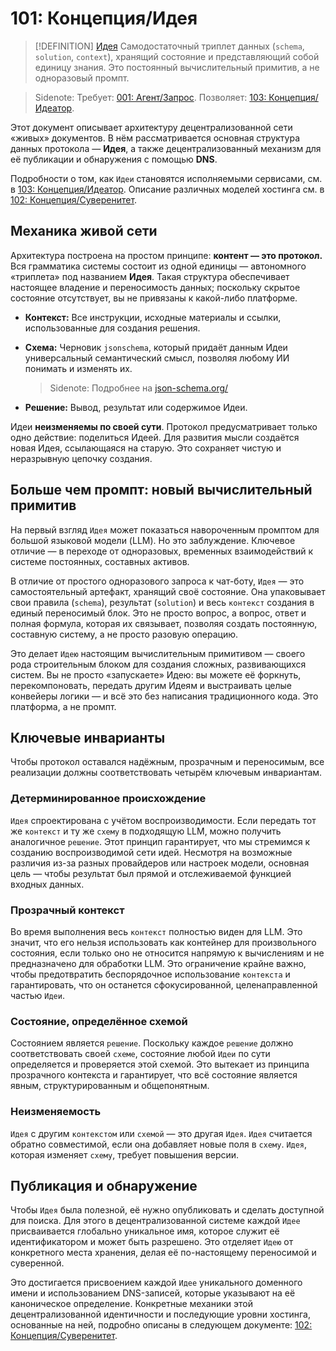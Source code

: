 # 101: Концепция/Идея

> [!DEFINITION] [Идея](./000_glossary.md)
> Самодостаточный триплет данных (`schema`, `solution`, `context`), хранящий состояние и представляющий собой единицу знания. Это постоянный вычислительный примитив, а не одноразовый промпт.

> Sidenote: Требует: [001: Агент/Запрос](./001_agent_request.md). Позволяет: [103: Концепция/Идеатор](./103_concept_ideator.md).

Этот документ описывает архитектуру децентрализованной сети «живых» документов. В нём рассматривается основная структура данных протокола — **Идея**, а также децентрализованный механизм для её публикации и обнаружения с помощью **DNS**.

Подробности о том, как `Идеи` становятся исполняемыми сервисами, см. в [103: Концепция/Идеатор](./103_concept_ideator.md). Описание различных моделей хостинга см. в [102: Концепция/Суверенитет](./102_concept_sovereignty.md).

## Механика живой сети

Архитектура построена на простом принципе: **контент — это протокол.** Вся грамматика системы состоит из одной единицы — автономного «триплета» под названием **Идея**. Такая структура обеспечивает настоящее владение и переносимость данных; поскольку скрытое состояние отсутствует, вы не привязаны к какой-либо платформе.

- **Контекст:** Все инструкции, исходные материалы и ссылки, использованные для создания решения.
- **Схема:** Черновик `jsonschema`, который придаёт данным Идеи универсальный семантический смысл, позволяя любому ИИ понимать и изменять их.

  > Sidenote: Подробнее на [json-schema.org/](https://json-schema.org/)

- **Решение:** Вывод, результат или содержимое Идеи.

Идеи **неизменяемы по своей сути**. Протокол предусматривает только одно действие: поделиться Идеей. Для развития мысли создаётся новая Идея, ссылающаяся на старую. Это сохраняет чистую и неразрывную цепочку создания.

## Больше чем промпт: новый вычислительный примитив

На первый взгляд `Идея` может показаться навороченным промптом для большой языковой модели (LLM). Но это заблуждение. Ключевое отличие — в переходе от одноразовых, временных взаимодействий к системе постоянных, составных активов.

В отличие от простого одноразового запроса к чат-боту, `Идея` — это самостоятельный артефакт, хранящий своё состояние. Она упаковывает свои правила (`schema`), результат (`solution`) и весь `контекст` создания в единый переносимый блок. Это не просто вопрос, а вопрос, ответ и полная формула, которая их связывает, позволяя создать постоянную, составную систему, а не просто разовую операцию.

Это делает `Идею` настоящим вычислительным примитивом — своего рода строительным блоком для создания сложных, развивающихся систем. Вы не просто «запускаете» Идею: вы можете её форкнуть, перекомпоновать, передать другим Идеям и выстраивать целые конвейеры логики — и всё это без написания традиционного кода. Это платформа, а не промпт.

## Ключевые инварианты

Чтобы протокол оставался надёжным, прозрачным и переносимым, все реализации должны соответствовать четырём ключевым инвариантам.

### Детерминированное происхождение

`Идея` спроектирована с учётом воспроизводимости. Если передать тот же `контекст` и ту же `схему` в подходящую LLM, можно получить аналогичное `решение`. Этот принцип гарантирует, что мы стремимся к созданию воспроизводимой сети идей. Несмотря на возможные различия из-за разных провайдеров или настроек модели, основная цель — чтобы результат был прямой и отслеживаемой функцией входных данных.

### Прозрачный контекст

Во время выполнения весь `контекст` полностью виден для LLM. Это значит, что его нельзя использовать как контейнер для произвольного состояния, если только оно не относится напрямую к вычислениям и не предназначено для обработки LLM. Это ограничение крайне важно, чтобы предотвратить беспорядочное использование `контекста` и гарантировать, что он останется сфокусированной, целенаправленной частью `Идеи`.

### Состояние, определённое схемой

Состоянием является `решение`. Поскольку каждое `решение` должно соответствовать своей `схеме`, состояние любой `Идеи` по сути определяется и проверяется этой схемой. Это вытекает из принципа прозрачного контекста и гарантирует, что всё состояние является явным, структурированным и общепонятным.

### Неизменяемость

`Идея` с другим `контекстом` или `схемой` — это другая `Идея`. `Идея` считается обратно совместимой, если она добавляет новые поля в `схему`. `Идея`, которая изменяет `схему`, требует повышения версии.

## Публикация и обнаружение

Чтобы `Идея` была полезной, её нужно опубликовать и сделать доступной для поиска. Для этого в децентрализованной системе каждой `Идее` присваивается глобально уникальное имя, которое служит её идентификатором и может быть разрешено. Это отделяет `Идею` от конкретного места хранения, делая её по-настоящему переносимой и суверенной.

Это достигается присвоением каждой `Идее` уникального доменного имени и использованием DNS-записей, которые указывают на её каноническое определение. Конкретные механики этой децентрализованной идентичности и последующие уровни хостинга, основанные на ней, подробно описаны в следующем документе: [102: Концепция/Суверенитет](./102_concept_sovereignty.md).